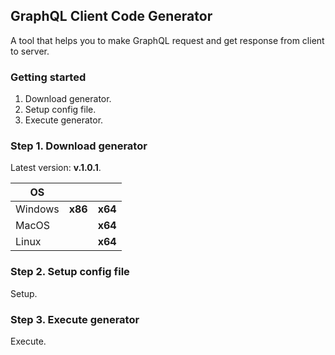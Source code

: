 ## GraphQL Client Code Generator

A tool that helps you to make GraphQL request and get response from client to server.

### Getting started

1. Download generator.
2. Setup config file.
3. Execute generator.

### Step 1. Download generator

Latest version: **v.1.0.1**.

| OS      |         |         |
| ------- | :-----: | :-----: |
| Windows | **x86** | **x64** |
| MacOS   |         | **x64** |
| Linux   |         | **x64** |

### Step 2. Setup config file

Setup.

### Step 3. Execute generator

Execute.

